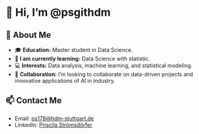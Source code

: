 # 👋 Hi, I’m @psgithdm
## 👀 About Me
- 🎓 **Education:** Master student in Data Science.
- 🌱 **I am currently learning:** Data Science with statistic.
- 💻 **Interests:** Data analysis, machine learning, and statistical modeling.
- 🤝 **Collaboration:** I’m looking to collaborate on data-driven projects and innovative applications of AI in industry.

## 📫 Contact Me
- Email: [ps178@hdm-stuttgart.de](mailto:ps178@hdm-stuttgart.de)  
- LinkedIn: [Priscila Strömsdörfer](https://www.linkedin.com/in/priscila-str%C3%B6msd%C3%B6rfer-114b59163/)

<!---
psgithdm/psgithdm is a ✨ special ✨ repository because its `README.md` (this file) appears on your GitHub profile.
You can click the Preview link to take a look at your changes.
--->
